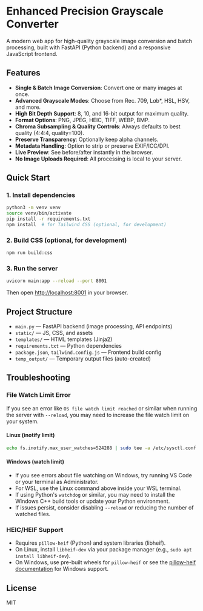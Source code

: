 # Enhanced Precision Grayscale Converter

A modern web app for high-quality grayscale image conversion and batch processing, built with FastAPI (Python backend) and a responsive JavaScript frontend.

## Features

- **Single & Batch Image Conversion**: Convert one or many images at once.
- **Advanced Grayscale Modes**: Choose from Rec. 709, L*a*b\*, HSL, HSV, and more.
- **High Bit Depth Support**: 8, 10, and 16-bit output for maximum quality.
- **Format Options**: PNG, JPEG, HEIC, TIFF, WEBP, BMP.
- **Chroma Subsampling & Quality Controls**: Always defaults to best quality (4:4:4, quality=100).
- **Preserve Transparency**: Optionally keep alpha channels.
- **Metadata Handling**: Option to strip or preserve EXIF/ICC/DPI.
- **Live Preview**: See before/after instantly in the browser.
- **No Image Uploads Required**: All processing is local to your server.

## Quick Start

### 1. Install dependencies

```bash
python3 -m venv venv
source venv/bin/activate
pip install -r requirements.txt
npm install  # for Tailwind CSS (optional, for development)
```

### 2. Build CSS (optional, for development)

```bash
npm run build:css
```

### 3. Run the server

```bash
uvicorn main:app --reload --port 8001
```

Then open [http://localhost:8001](http://localhost:8001) in your browser.

## Project Structure

- `main.py` — FastAPI backend (image processing, API endpoints)
- `static/` — JS, CSS, and assets
- `templates/` — HTML templates (Jinja2)
- `requirements.txt` — Python dependencies
- `package.json`, `tailwind.config.js` — Frontend build config
- `temp_output/` — Temporary output files (auto-created)

## Troubleshooting

### File Watch Limit Error

If you see an error like `OS file watch limit reached` or similar when running the server with `--reload`, you may need to increase the file watch limit on your system.

#### Linux (inotify limit)

```bash
echo fs.inotify.max_user_watches=524288 | sudo tee -a /etc/sysctl.conf && sudo sysctl -p
```

#### Windows (watch limit)

- If you see errors about file watching on Windows, try running VS Code or your terminal as Administrator.
- For WSL, use the Linux command above inside your WSL terminal.
- If using Python's `watchdog` or similar, you may need to install the Windows C++ build tools or update your Python environment.
- If issues persist, consider disabling `--reload` or reducing the number of watched files.

### HEIC/HEIF Support

- Requires `pillow-heif` (Python) and system libraries (libheif).
- On Linux, install `libheif-dev` via your package manager (e.g., `sudo apt install libheif-dev`).
- On Windows, use pre-built wheels for `pillow-heif` or see the [pillow-heif documentation](https://github.com/carsales/pyheif) for Windows support.

## License

MIT
